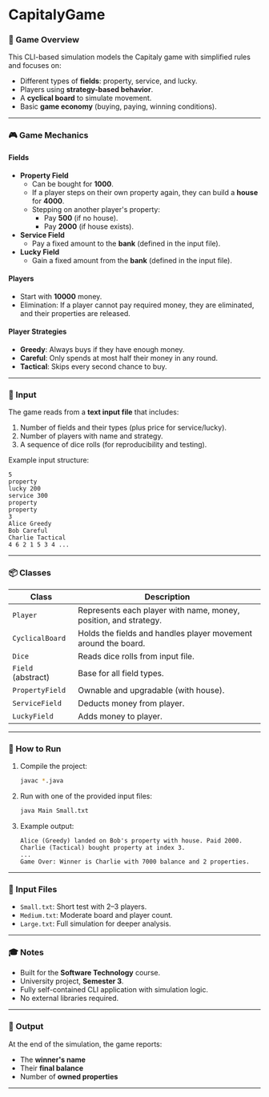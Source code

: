 # CapitalyGame

### 🧩 Game Overview

This CLI-based simulation models the Capitaly game with simplified rules and focuses on:
- Different types of **fields**: property, service, and lucky.
- Players using **strategy-based behavior**.
- A **cyclical board** to simulate movement.
- Basic **game economy** (buying, paying, winning conditions).

---

### 🎮 Game Mechanics

#### Fields
- **Property Field**
  - Can be bought for **1000**.
  - If a player steps on their own property again, they can build a **house** for **4000**.
  - Stepping on another player's property:
    - Pay **500** (if no house).
    - Pay **2000** (if house exists).
- **Service Field**
  - Pay a fixed amount to the **bank** (defined in the input file).
- **Lucky Field**
  - Gain a fixed amount from the **bank** (defined in the input file).

#### Players
- Start with **10000** money.
- Elimination: If a player cannot pay required money, they are eliminated, and their properties are released.

#### Player Strategies
- **Greedy**: Always buys if they have enough money.
- **Careful**: Only spends at most half their money in any round.
- **Tactical**: Skips every second chance to buy.

---

### 📄 Input

The game reads from a **text input file** that includes:
1. Number of fields and their types (plus price for service/lucky).
2. Number of players with name and strategy.
3. A sequence of dice rolls (for reproducibility and testing).

Example input structure:
```
5
property
lucky 200
service 300
property
property
3
Alice Greedy
Bob Careful
Charlie Tactical
4 6 2 1 5 3 4 ...
```

---

### 📦 Classes

| Class              | Description                                                       |
|-------------------|-------------------------------------------------------------------|
| `Player`           | Represents each player with name, money, position, and strategy. |
| `CyclicalBoard`    | Holds the fields and handles player movement around the board.   |
| `Dice`             | Reads dice rolls from input file.                                |
| `Field` (abstract) | Base for all field types.                                        |
| `PropertyField`    | Ownable and upgradable (with house).                             |
| `ServiceField`     | Deducts money from player.                                       |
| `LuckyField`       | Adds money to player.                                            |

---

### 🚀 How to Run

1. Compile the project:
   ```bash
   javac *.java
   ```
2. Run with one of the provided input files:
   ```bash
   java Main Small.txt
   ```

3. Example output:
   ```
   Alice (Greedy) landed on Bob's property with house. Paid 2000.
   Charlie (Tactical) bought property at index 3.
   ...
   Game Over: Winner is Charlie with 7000 balance and 2 properties.
   ```

---

### 📁 Input Files

- `Small.txt`: Short test with 2–3 players.
- `Medium.txt`: Moderate board and player count.
- `Large.txt`: Full simulation for deeper analysis.

---

### 🎓 Notes

- Built for the **Software Technology** course.
- University project, **Semester 3**.
- Fully self-contained CLI application with simulation logic.
- No external libraries required.

---

### 🏁 Output

At the end of the simulation, the game reports:
- The **winner's name**
- Their **final balance**
- Number of **owned properties**

---
```
